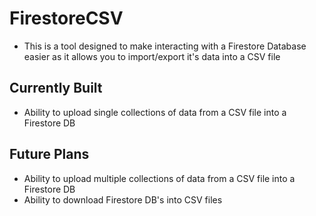 # FirestoreCSV
- This is a tool designed to make interacting with a Firestore Database easier as it allows you to import/export it's data into a CSV file
## Currently Built
- Ability to upload single collections of data from a CSV file into a Firestore DB
## Future Plans
- Ability to upload multiple collections of data from a CSV file into a Firestore DB
- Ability to download Firestore DB's into CSV files